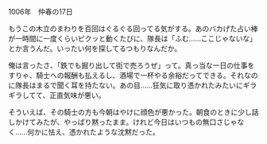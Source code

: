<!-- title: 探検者の手記 #2 -->

1006年　仲春の17日

もうこの木立のまわりを百回はぐるぐる回ってる気がする。あのバカげた占い棒が一時間に一度くらいピクッと動くたびに、隊長は「ふむ……ここじゃないな」とか言うんだ。いったい何を探してるつもりなんだか。

俺は言ったさ、「鉄でも掘り出して街で売ろうぜ」って。真っ当な一日の仕事をすりゃ、騎士への報酬も払えるし、酒場で一杯やる余裕だってできる。それなのに隊長はまるで聞く耳を持たない。あの目……狂気に取り憑かれたみたいにギラギラしてて、正直気味が悪い。

そういえば、その騎士の方も今朝はやけに顔色が悪かった。朝食のときに少し話しかけてみたが、やっぱり黙ったまま。けれど今日はいつもの無口さじゃなく……何かに怯え、憑かれたような沈黙だった。
